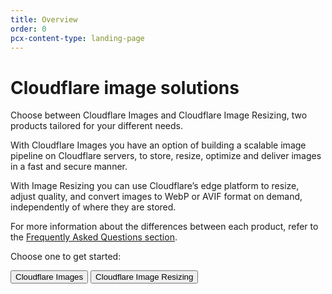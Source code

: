 ```yaml
---
title: Overview
order: 0
pcx-content-type: landing-page
---
```


# Cloudflare image solutions

Choose between Cloudflare Images and Cloudflare Image Resizing, two products tailored for your different needs.

With Cloudflare Images you have an option of building a scalable image pipeline on Cloudflare servers, to store, resize, optimize and deliver images in a fast and secure manner.

With Image Resizing you can use Cloudflare’s edge platform to resize, adjust quality, and convert images to WebP or AVIF format on demand, independently of where they are stored.

For more information about the differences between each product, refer to the [Frequently Asked Questions section](/faq).

Choose one to get started:

<ButtonGroup>
  <Button type="primary" href="/cloudflare-images">Cloudflare Images</Button>
  <Button type="secondary" href="/image-resizing">Cloudflare Image Resizing</Button>
</ButtonGroup>